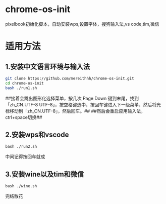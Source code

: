 # chrome-os-init
pixelbook初始化脚本，自动安装wps,设置字体，搜狗输入法,vs code,tim,微信

# 适用方法

## 1.安装中文语言环境与输入法
```bash
git clone https://github.com/mereithhh/chrome-os-init.git
cd chrome-os-init
bash ./run1.sh
```
##接着会跳出图形化选择菜单，按几次 Page Down 键到末尾，找到「zh_CN.UTF-8 UTF-8」，按空格键选中，按回车键进入下一级菜单，然后将光标移动到「zh_CN.UTF-8」，然后回车。##
##然后会重启应用输入法，ctrl+space切换##
## 2.安装wps和vscode
```
bash ./run2.sh
```
中间记得按回车就成
## 3.安装wine以及tim和微信
```
bash ./wine.sh
```
完结散花